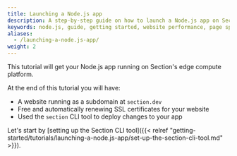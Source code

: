 ```yaml
---
title: Launching a Node.js app
description: A step-by-step guide on how to launch a Node.js app on Section.
keywords: node.js, guide, getting started, website performance, page speed, webpage speed, website security, edge compute, paas
aliases:
  - /launching-a-node.js-app/
weight: 2
---
```


This tutorial will get your Node.js app running on Section's edge compute platform.

At the end of this tutorial you will have:

* A website running as a subdomain at `section.dev`
* Free and automatically renewing SSL certificates for your website
* Used the `section` CLI tool to deploy changes to your app

Let's start by [setting up the Section CLI tool]({{< relref "getting-started/tutorials/launching-a-node.js-app/set-up-the-section-cli-tool.md" >}}).
